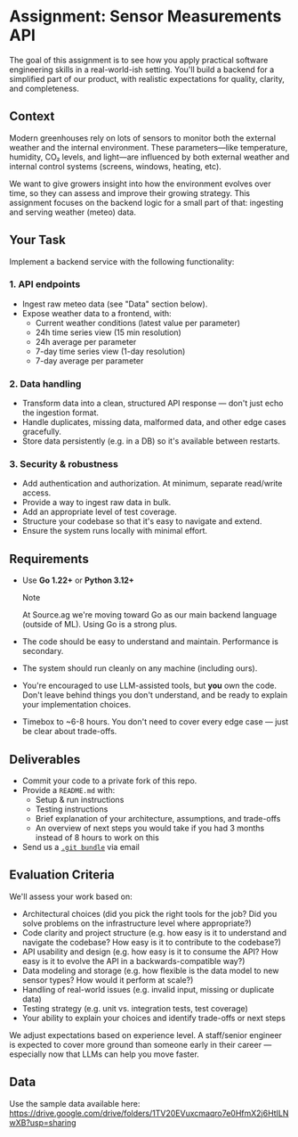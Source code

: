 # Assignment: Sensor Measurements API

The goal of this assignment is to see how you apply practical software engineering skills in a real-world-ish setting. You'll build a backend for a simplified part of our product, with realistic expectations for quality, clarity, and completeness.

## Context

Modern greenhouses rely on lots of sensors to monitor both the external weather and the internal environment. These parameters—like temperature, humidity, CO₂ levels, and light—are influenced by both external weather and internal control systems (screens, windows, heating, etc).

We want to give growers insight into how the environment evolves over time, so they can assess and improve their growing strategy. This assignment focuses on the backend logic for a small part of that: ingesting and serving weather (meteo) data.

## Your Task

Implement a backend service with the following functionality:

### 1. API endpoints

- Ingest raw meteo data (see "Data" section below).
- Expose weather data to a frontend, with:
  - Current weather conditions (latest value per parameter)
  - 24h time series view (15 min resolution)
  - 24h average per parameter
  - 7-day time series view (1-day resolution)
  - 7-day average per parameter

### 2. Data handling

- Transform data into a clean, structured API response — don't just echo the ingestion format.
- Handle duplicates, missing data, malformed data, and other edge cases gracefully.
- Store data persistently (e.g. in a DB) so it's available between restarts.

### 3. Security & robustness

- Add authentication and authorization. At minimum, separate read/write access.
- Provide a way to ingest raw data in bulk.
- Add an appropriate level of test coverage.
- Structure your codebase so that it's easy to navigate and extend.
- Ensure the system runs locally with minimal effort.

## Requirements

- Use **Go 1.22+** or **Python 3.12+**  
  > [!note]  
  > At Source.ag we're moving toward Go as our main backend language (outside of ML). Using Go is a strong plus.

- The code should be easy to understand and maintain. Performance is secondary.
- The system should run cleanly on any machine (including ours).
- You're encouraged to use LLM-assisted tools, but **you** own the code. Don't leave behind things you don't understand, and be ready to explain your implementation choices.
- Timebox to ~6-8 hours. You don't need to cover every edge case — just be clear about trade-offs.

## Deliverables

- Commit your code to a private fork of this repo.
- Provide a `README.md` with:
  - Setup & run instructions
  - Testing instructions
  - Brief explanation of your architecture, assumptions, and trade-offs
  - An overview of next steps you would take if you had 3 months instead of 8 hours to work on this
- Send us a [`.git bundle`](https://stackoverflow.com/a/11795549) via email

## Evaluation Criteria

We'll assess your work based on:

- Architectural choices (did you pick the right tools for the job? Did you solve problems on the infrastructure level where appropriate?)
- Code clarity and project structure (e.g. how easy is it to understand and navigate the codebase? How easy is it to contribute to the codebase?)
- API usability and design (e.g. how easy is it to consume the API? How easy is it to evolve the API in a backwards-compatible way?)
- Data modeling and storage (e.g. how flexible is the data model to new sensor types? How would it perform at scale?)
- Handling of real-world issues (e.g. invalid input, missing or duplicate data)
- Testing strategy (e.g. unit vs. integration tests, test coverage)
- Your ability to explain your choices and identify trade-offs or next steps

We adjust expectations based on experience level. A staff/senior engineer is expected to cover more ground than someone early in their career — especially now that LLMs can help you move faster.

## Data

Use the sample data available here:  
https://drive.google.com/drive/folders/1TV20EVuxcmaqro7e0HfmX2j6HtILNwXB?usp=sharing
